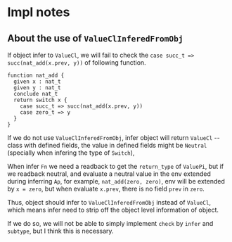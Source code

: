 # Impl notes

## About the use of `ValueClInferedFromObj`

If object infer to `ValueCl`,
we will fail to check the
`case succ_t => succ(nat_add(x.prev, y))`
of following function.

``` cicada
function nat_add {
  given x : nat_t
  given y : nat_t
  conclude nat_t
  return switch x {
    case succ_t => succ(nat_add(x.prev, y))
    case zero_t => y
  }
}
```

If we do not use `ValueClInferedFromObj`,
infer object will return `ValueCl` -- class with defined fields,
the value in defined fields might be `Neutral`
(specially when infering the type of `Switch`),

When infer `Fn` we need a readback to get the `return_type` of `ValuePi`,
but if we readback neutral, and evaluate a neutral value
in the env extended during inferring `Ap`,
for example, `nat_add(zero, zero)`, env will be extended by `x = zero`,
but when evaluate `x.prev`, there is no field `prev` in `zero`.

Thus, object should infer to `ValueClInferedFromObj` instead of `ValueCl`,
which means infer need to strip off the object level information of object.

If we do so,
we will not be able to simply implement `check` by `infer` and `subtype`,
but I think this is necessary.
